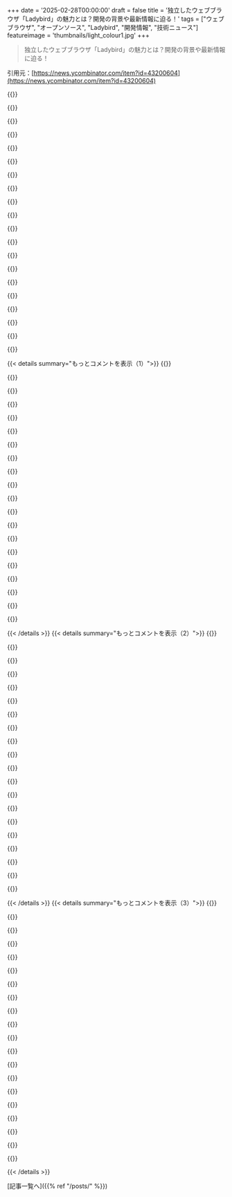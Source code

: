 +++
date = '2025-02-28T00:00:00'
draft = false
title = '独立したウェブブラウザ「Ladybird」の魅力とは？開発の背景や最新情報に迫る！'
tags = ["ウェブブラウザ", "オープンソース", "Ladybird", "開発情報", "技術ニュース"]
featureimage = 'thumbnails/light_colour1.jpg'
+++

> 独立したウェブブラウザ「Ladybird」の魅力とは？開発の背景や最新情報に迫る！

引用元：[https://news.ycombinator.com/item?id=43200604](https://news.ycombinator.com/item?id=43200604)

{{<matomeQuote body="LadybirdはAndreas KlingによるBSD-2プロジェクトで、SerenityOSの開発者でもあるよ。最近、LadybirdはSafariに次いで4番目に標準に準拠したブラウザになったみたい。ただ、現在の利用しやすさは100％じゃないけどね。Ladybirdは公式の非営利団体にもなって、Chris Wanstrathから100万ドルの寄付を受けたんだ。" userName="goplayoutside" createdAt="2025-02-28T04:04:39" color="#785bff">}}

{{<matomeQuote body="AndreasはもうSerenityOSにはあまり関わってなくて、Ladybirdを優先してるんだ。彼はWebKitにも貢献してたし、Appleでも働いてたことがあるから、本当に適任の人だよ。" userName="matsz" createdAt="2025-02-28T04:31:53" color="#785bff">}}

{{<matomeQuote body="もう少し詳細な情報が必要なら、こちらを確認してみて。<br>https://news.ycombinator.com/item?id=40560768" userName="hnfong" createdAt="2025-02-28T04:43:50" color="">}}

{{<matomeQuote body="もしブラウザ開発に少しでも興味があれば、AndreasのYouTube更新がおすすめだよ。かなり面白いから！" userName="qingcharles" createdAt="2025-02-28T04:54:18" color="">}}

{{<matomeQuote body="本当に面白かったよね！その動画を恋しく思ってる。" userName="biohazard2" createdAt="2025-02-28T11:40:21" color="">}}

{{<matomeQuote body="Ladybirdは、マーケティングが大事だと理解している人がいてラッキーだね。多くのオープンソースブラウザプロジェクトは、PRや支援がなくて沈んでるから。例えば、NetSurfはボランティア不足でウェブサイトが古くなっちゃってるけど、開発は続いてるんだ。もう少しボランティアが増えれば、いい代替になれるかも。" userName="thisislife2" createdAt="2025-02-28T03:00:49" color="#785bff">}}

{{<matomeQuote body="Ladybirdの成功は、Klingがブラウザ全体を書く数少ない人の一人だからじゃないかな。でも、彼のコミュニケーション能力もすごいね。" userName="pizlonator" createdAt="2025-02-28T15:21:33" color="#785bff">}}

{{<matomeQuote body="SerenityOSはすでにかなり成功してて、スポンサーシップでフルタイムでできるくらいだったから、Ladybirdに取り組む時間ができたんだと思う。彼の技術力だけでなく、コミュニティを作る能力も成功の理由だよね。" userName="LeFantome" createdAt="2025-03-02T07:05:05" color="#ff5733">}}

{{<matomeQuote body="ユーザーからの機能要求には屈しないでほしいな。今のようなコードベースを維持してほしい。サクッと動く環境はChromiumやFirefoxであるから、急いでほしくないんだ。" userName="leidenfrost" createdAt="2025-02-28T04:13:48" color="">}}

{{<matomeQuote body="自身とプロジェクトをマーケティングすることは本当に重要だね。自分にそのスキルがあればいいのに。" userName="your_challenger" createdAt="2025-02-28T03:37:53" color="">}}

{{<matomeQuote body="ありがとう、NetSurfのこと忘れてた。MicrosoftがBlinkを捨てて、OperaがPrestoからChromiumに移行したことでインターネットにはこういう代替ブラウザが今まで以上に必要だよね。Palemoonって一番人気のGoannaベースのブラウザなの？" userName="culi" createdAt="2025-02-28T15:34:44" color="#ff5733">}}

{{<matomeQuote body="Palemoonは統計やテレメトリーデータを集めてないから、ユーザー数が分からないんだって。最近、ハードウェアに関するデータを収集し始めたみたいだけど、詳しくは分からないよ。" userName="thisislife2" createdAt="2025-03-01T08:35:53" color="">}}

{{<matomeQuote body="ちょっと修正：MicrosoftはTridentを捨ててBlink/Chromiumに移行したんだよ。" userName="ThePinion" createdAt="2025-02-28T18:51:07" color="">}}

{{<matomeQuote body="そうそう、Microsoftは最初のMS EdgeリライトのSpartanをBlinkに移行したんだ。Tridentはただフェードアウトして放置されただけ。" userName="jeroenhd" createdAt="2025-02-28T20:09:54" color="">}}

{{<matomeQuote body="えっ、最初に自社で作ろうとしてたのをすっかり忘れてた。その頃はウェブ開発者として面白い時期だったよね。" userName="ThePinion" createdAt="2025-03-01T02:13:47" color="">}}

{{<matomeQuote body="大勢のコメントの中に加えます‥たしかに、インターフェースに関しては複雑になり過ぎて、今では制御されたドローンを月に着陸させるのと同じくらいの努力が必要になってるね。ブラウザを作るのがOSを作るよりも大変になっちゃったの？" userName="fifticon" createdAt="2025-02-28T07:42:47" color="#45d325">}}

{{<matomeQuote body="宇宙に人を運ぶロケットを作るのは一つのことだけど、人を宇宙や学校、仕事に運ぶための“ロケット”を作るのって全く別の話だよね。また、テレビや電話、ラジオ、百科事典、ゲーム機など、何でもできるものを作って、それをおばあちゃんでも使えるユーザーインターフェースにするのは難しいよ。" userName="whutsurnaym" createdAt="2025-02-28T15:18:53" color="">}}

{{<matomeQuote body="“細いウエスト”はIP（TCP/IPのこと）を指してるんだ。それがあって、いろんな使い方ができるんだよ。" userName="yencabulator" createdAt="2025-03-01T18:07:44" color="">}}

{{<matomeQuote body="あと、ずっと後方互換性があって、プラットフォームに依存しないのがいいところだね。" userName="DiggyJohnson" createdAt="2025-02-28T16:02:45" color="">}}

{{<matomeQuote body="最近のブラウザって単なるブラウジングだけじゃなくて、すごくいろんなことができるんだよね。昔はIEの時代に15個くらいアプリを使ってたのが、今は全部ブラウザ内でできちゃう。" userName="voshond" createdAt="2025-02-28T07:49:38" color="#785bff">}}

{{< details summary="もっとコメントを表示（1）">}}
{{<matomeQuote body="今は15個のアプリはタブになってるだけで、実際はブラウザ自体が仮想マシンだよね。ブラウザの非必須機能を他のアプリに任せるのが理想なんだけど、プライバシーや資金問題は残ると思う。便利さに騙されちゃうこともあるから、ブックマークを使うべきだね。" userName="astrobe_" createdAt="2025-02-28T12:58:32" color="">}}

{{<matomeQuote body="本当に柔軟で動的な委譲ができるOSなんて見たことないな。結局、ブラウザがシンプルになってもOSやメディアプレーヤーは複雑になっちゃうんじゃないかな。シンプルさを求めるなら、現在のUXは全部捨てられると思う。" userName="Groxx" createdAt="2025-02-28T15:49:12" color="">}}

{{<matomeQuote body="このアプリは混在するテキストや画像を表示するために作られたわけじゃないから、その前提はナンセンスだと思う。もちろん、WWWWの意図については各自自由に意見を持つことはできるけど。" userName="tshaddox" createdAt="2025-02-28T22:22:44" color="">}}

{{<matomeQuote body="テキストと画像を表示するだけなら簡単だけど、ブラウザはデスクトップアプリに近い機能をサポートしてるからね。セキュリティもデスクトップシステムより優れてるし、ハードウェアリソースへのアクセスも直でできちゃう。" userName="danjl" createdAt="2025-02-28T21:12:44" color="#785bff">}}

{{<matomeQuote body="その通りだね。昔のUsenetとWebフォーラムの経験があるけど、画像を追加できるのは便利だった。でも、Usenetの使いやすさが好きだったな。" userName="katzenversteher" createdAt="2025-02-28T07:58:44" color="">}}

{{<matomeQuote body="ウェブ仕様はHaskellで書かれて、テストスイートがあればよかったのにね。そこからは最適化するだけで大変だけど、パッケージごとにできることだと思う。" userName="amelius" createdAt="2025-02-28T16:57:44" color="">}}

{{<matomeQuote body="このプロジェクトは1年前の投稿で知ったんだけど、その頃はバグだらけでGitHubさえ表示できなかったから、改善がすごいと思う。" userName="xiaoyu2006" createdAt="2025-02-28T04:47:53" color="#785bff">}}

{{<matomeQuote body="努力は認めるけど、僕は気になることがある。Chromiumは超巨大プロジェクトで、10百万行以上のコードがあって、20年以上かけて開発されたんだ。つまり、現代のWEBは複雑すぎて、これくらいの複雑さが必要ってことなのか？小規模なLadybirdチームがどうやってこの難題を解決しようとしているのか疑問だ。みんなすごい開発者なのか？それともCのように、単に適切な機能だけを狙っているのかな？" userName="samiv" createdAt="2025-02-28T08:09:38" color="#ff5733">}}

{{<matomeQuote body="現代のWEBは確かに複雑だけど、Ladybirdには有利な点もあるよ。Web Platform Testsがあって、W3C標準に準拠するのがずっと楽になったし、あまり他のエンジンを逆引きする必要がなくなった。現時点でのLadybirdは、すでに広範囲の現代WEBをレンダリングできていて、2026年夏にはLinuxとmacOS向けのAlpha版をリリースする予定だね。" userName="igrunert" createdAt="2025-02-28T15:44:24" color="#ff5c5c">}}

{{<matomeQuote body="Chromiumのコードベースには、単なるWEBブラウザには不要な機能も含まれているよ。例えば、ChromeOS向けのインフラがあって、Waylandコンポジタになるための部分とか。比較すると、なんか違う感じがする。" userName="sho_hn" createdAt="2025-02-28T18:28:07" color="">}}

{{<matomeQuote body="たぶん答えは、全部の組み合わせだと思う。現代のWEBは本当に複雑だし、Chromiumは巨大な企業プロジェクトだから、効率が悪くなるのも当然。競合のWEBブラウザは90%のユースケースをサポートすることを目指すべきだし、全体の複雑さを無視するべきだね。" userName="swiftcoder" createdAt="2025-02-28T08:24:43" color="">}}

{{<matomeQuote body="そのコードの大部分は、標準化されてはいるけど、ブラウザにとって重要とは言えないWEB APIなんだ。Speech Synthesis APIやDevice Motionみたいなのは、PWAにとっては重要かもしれないけど、一般的なWEBにはあまり関係ないし。" userName="culi" createdAt="2025-02-28T15:39:21" color="">}}

{{<matomeQuote body="Chromeのコードベースには、ffmpegなどの大きなサードパーティのライブラリが含まれていて、その多くは使われていないんじゃないかな。" userName="jcelerier" createdAt="2025-02-28T11:55:32" color="">}}

{{<matomeQuote body="Chromiumには完全なPDFレンダラーも含まれてるんだよね。少しそのコードベースで作業したことがあるけど、coreのblinkレンダラー部分がコードベースの中で一番大きいわけではないと思う。" userName="cmrdporcupine" createdAt="2025-02-28T14:11:51" color="">}}

{{<matomeQuote body="Aについては、2020年に面白いブログ記事を見つけたんだ。Cについては、狙うべき”適切な”サブセットがブラウザに何を期待するかで決まるって思う。僕はChromeベースのブラウザを仕事で使わざるを得なかったけど、小さなWEBを閲覧するには小型のブラウザが結構うまく機能すると思う。" userName="gawa" createdAt="2025-02-28T12:54:21" color="">}}

{{<matomeQuote body="全部の可能性があるね。a) 現代のWEBはめちゃくちゃ複雑だし、b) 企業開発のアプローチが影響してると思う。c) 対象にしている機能が限られていても、それが玩具や趣味のプロジェクトってわけじゃないよ。" userName="eikenberry" createdAt="2025-02-28T18:47:42" color="#45d325">}}

{{<matomeQuote body="Cだからって自動的にLadybirdが玩具や趣味のプロジェクトになるのはおかしくない？専門的なソフトウェアの余地があってもいいと思うよ。Netflixみたいなのは別のChromiumコンテナで動かせばいいし、WEBブラウザを効率よくしたらいいんじゃないかな。" userName="account42" createdAt="2025-03-03T13:16:59" color="">}}

{{<matomeQuote body="現代のブラウザを安全にするのはすごく難しいって話。大手はセキュリティチームを持ってても脆弱性のあるコードを出しちゃう。でもLadybirdはニッチなブラウザだから、特別に狙われなければ大丈夫そう。" userName="serviceberry" createdAt="2025-02-28T04:30:54" color="">}}

{{<matomeQuote body="LadybirdはJSとwasmのインタプリタしか持ってないから、複数のJITコンパイラを維持する必要がなくて、攻撃の可能性が減るのがちょっといい点だね。" userName="igrunert" createdAt="2025-02-28T15:18:43" color="#ff5733">}}

{{<matomeQuote body="多様なセキュリティ脆弱性があるけど、Swiftを使っていくことで改善できるかも。ただ始まったばかりで、C++の部分も残るみたい。他のブラウザと同じライブラリを使ってるのも利点。" userName="stephen_g" createdAt="2025-02-28T05:15:34" color="">}}


{{< /details >}}
{{< details summary="もっとコメントを表示（2）">}}
{{<matomeQuote body="SwiftはApple以外ではあまり使いたくないけど、流行りがあるかどうか疑問。進展がないままだと結局は日干しみたいな感じになるかも。" userName="pjmlp" createdAt="2025-02-28T08:48:00" color="">}}

{{<matomeQuote body="LadybirdはGUIをSwiftでは作らない気がする。GUIはプラットフォームごとに依存してるみたいだから。SwiftはC++の代わりになるって話だけど、外でも問題ないみたいだよ。" userName="askonomm" createdAt="2025-02-28T09:17:54" color="">}}

{{<matomeQuote body="クロスプラットフォームにパッケージがちゃんと動くか分からんとこがあって、初期の.NET Coreみたいな感じ。" userName="pjmlp" createdAt="2025-02-28T10:33:20" color="">}}

{{<matomeQuote body="非AppleシステムでSwiftが役立つ未来は見えるけど、ツールが成熟するまで数年はかかりそう。Appleがその方向に興味を持ち続けるならだけど。" userName="iamkonstantin" createdAt="2025-02-28T17:37:44" color="">}}

{{<matomeQuote body="＞それほどSwiftの開発者体験がApple以外で良いわけじゃないって話、何年も聞いてるけど、今もそうなん？VSCodeのサポートとかオープンソースなツールが増えて、そんなにひどいことある？" userName="DavidPiper" createdAt="2025-02-28T22:33:55" color="">}}

{{<matomeQuote body="はい、標準ライブラリだけ使うCLIアプリやWebサーバーのエンドポイント以外は、あまり良くない感じ。多くのパッケージはApple以外では動かないライブラリに依存してるし、昔の.NET Coreみたいなもん。" userName="pjmlp" createdAt="2025-03-01T08:28:17" color="">}}

{{<matomeQuote body="Swiftを選ぶことでクロスプラットフォームの貢献が制限されるのが心配。" userName="account42" createdAt="2025-03-03T13:21:37" color="">}}

{{<matomeQuote body="＞”Swiftの開発体験がAppleのエコシステム外じゃあんまり良くないのは問題だよね。プロジェクトに貢献したい人には深刻な問題だ。”" userName="ykonstant" createdAt="2025-02-28T10:34:37" color="">}}

{{<matomeQuote body="＞”大手ベンダーもエンジニアチームを雇ってデータを盗んだり、監視したりしてるから、どっちが悪いかは脅威モデル次第だよ。”" userName="rixed" createdAt="2025-02-28T06:36:21" color="">}}

{{<matomeQuote body="＞”どのブラウザエンジンも古いから言いにくいんだよね。どのエンジンも層が重なってて、古いコードってセキュリティを考慮してなかったもんだし。”" userName="mannyv" createdAt="2025-02-28T07:42:33" color="#785bff">}}

{{<matomeQuote body="＞”数時間前にWaterfoxをインストールしたよ。Mozillaの最近の問題にはウンザリしてきて、他のブラウザに切り替えようとしてる。Ladybirdはユーザー目線から見ても良さそうだし、技術的にも長い間素晴らしいと思ってる。”" userName="PedroBatista" createdAt="2025-02-28T02:27:39" color="#ff33a1">}}

{{<matomeQuote body="＞”Waterfoxは試す価値があるけど、LibreWolfにしたよ。Flathubで認証済みだし、Waterfoxは未認証だからね。Flathub版のWaterfoxは公式がパッケージしたみたいだけど、確認してないのが心配だ。”" userName="depingus" createdAt="2025-02-28T03:03:46" color="">}}

{{<matomeQuote body="＞”Windowsだと逆にWaterfoxインストーラーは署名されてるけど、LibreWolfはそうじゃない。WaterfoxのAndroid版もPlay Storeにあるけど、レビューはイマイチ。”" userName="wongarsu" createdAt="2025-02-28T04:14:43" color="">}}

{{<matomeQuote body="＞”macOSでも似たような感じで、LibreWolfチームはAppleの開発者アカウントのためのお金を払うのを拒否してるから、毎回アップデートでクォランティン属性を削除しなきゃいけないんだ。”" userName="gs17" createdAt="2025-02-28T06:59:42" color="">}}

{{<matomeQuote body="＞”Waterfoxは広告会社のSystem1に買収されたんだ。Microsoftに署名できるのは当然だね。”" userName="egberts1" createdAt="2025-02-28T15:56:01" color="">}}

{{<matomeQuote body="＞”2023年からは再び独立してるから、何年もだね。”" userName="halJordan" createdAt="2025-02-28T20:03:10" color="">}}

{{<matomeQuote body="＞『一つ希望してるのは、Ladybirdエンジンを「一級」の形で埋め込むこと。Electronの代替品として考えてみて。』<br>それがパフォーマンスが良ければ、ゲーム開発にも使う理由が見つかるかも。" userName="MrLeap" createdAt="2025-02-28T03:31:35" color="#785bff">}}

{{<matomeQuote body="Servoはすでに埋め込めるし、TauriやQtで使えるよ。" userName="niutech" createdAt="2025-03-01T23:17:53" color="">}}

{{<matomeQuote body="Waterfoxは広告会社System1に買収されちゃったね。Zen BrowserやLibrewolfを検討した方がいい。" userName="foxrider" createdAt="2025-02-28T15:26:10" color="">}}

{{<matomeQuote body="すごく期待してるけど、どうやって収益化するの？前のスレッドで非営利団体に100万ドルが投資されたのを見たけど、それで5人の開発者が1年頑張れるもんね。次はどうするんだろう？" userName="bix6" createdAt="2025-02-28T02:56:13" color="">}}


{{< /details >}}
{{< details summary="もっとコメントを表示（3）">}}
{{<matomeQuote body="Andreas Klingはこのプロジェクトに注力してる。彼はガリガリ働き者だから、周りが無理だと言っても絶対にやり遂げると思う。長期的には、彼とチームのやってることをみんながどれだけ評価するかにかかってる。" userName="MrLeap" createdAt="2025-02-28T03:13:20" color="#ff5733">}}

{{<matomeQuote body="『グリットエレメンタル』って言葉、すごくいいね！Chrisもこのプロジェクトを支え続けてくれるといいな。色々学ぶために調べるのが楽しい。" userName="bix6" createdAt="2025-02-28T03:29:00" color="">}}

{{<matomeQuote body="ウェブサイトには18ヶ月間の運営資金を常に準備するように目指してるって書いてあったね。必要に応じてスケールアップやダウンするって。<br>プロジェクトに熱意を通じてスポンサーを得るのは、いい方法だと思う。" userName="ratg13" createdAt="2025-02-28T03:37:19" color="">}}

{{<matomeQuote body="熱意だけじゃないよ。Shopifyみたいな会社は、健全なエコシステムが長期的に彼らの利益になるから投資するよ。独占は彼らにとって長期的に良くないからね。" userName="BirAdam" createdAt="2025-03-01T03:43:22" color="#45d325">}}

{{<matomeQuote body="なんでマネタイズなしでできるの？いいブラウザには金払ってもいいと思うけど。善意で大企業が無料で提供すると思うのはマヌケだよ。" userName="LAC-Tech" createdAt="2025-02-28T03:40:47" color="#ff5c5c">}}

{{<matomeQuote body="マネタイズなしでプロジェクトはどう続けるの？" userName="fragmede" createdAt="2025-02-28T03:48:35" color="">}}

{{<matomeQuote body="マネタイズって言葉が広い意味で使われてるみたいだね。寄付やブラウザ代で資金を確保することもできる。" userName="noisy_boy" createdAt="2025-02-28T04:47:20" color="">}}

{{<matomeQuote body="/sが何の意味？シリコンバレーの給料だけが優秀な開発者を確保できるわけじゃない。欧州の企業もそんなに払ってないけど、やってるよ。" userName="account42" createdAt="2025-03-03T13:27:27" color="">}}

{{<matomeQuote body="これはSerenityOSからスピンオフしたブラウザなんだ。Andreasにはリスペクトしてるし、このブラウザが成長することを願ってる。" userName="MontagFTB" createdAt="2025-02-28T01:58:49" color="#ff5733">}}

{{<matomeQuote body="SerenityOSを見るのは初めてだけど、Win98の雰囲気がすごく好き。FAQの冒頭の一文も面白いね。<br>＞“Will SerenityOS support $THING? Maybe. Maybe not. There is no plan.”" userName="andrewchilds" createdAt="2025-02-28T02:06:28" color="#ff5733">}}

{{<matomeQuote body="いいね。もうスクラムやアジャイルでプログラミングの楽しさが削がれてるから、彼には素晴らしいブラウザ作って楽しんでほしい。" userName="noisy_boy" createdAt="2025-02-28T04:52:34" color="#ff5c5c">}}

{{<matomeQuote body="ブラウザは少し整理されてるみたいだけど、いじる楽しさもなくさないことを願う。" userName="notpushkin" createdAt="2025-02-28T05:30:01" color="">}}

{{<matomeQuote body="最近のFirefoxの新しい利用規約を考えると、すごく関連性を感じる。見たくなかったけど、もうそろそろlibrewolfやVivaldiを再評価する時かも。" userName="_benj" createdAt="2025-02-28T02:25:44" color="">}}

{{<matomeQuote body="Mozillaがユーザーデータを売らないという約束を取り消したみたい。<br>＞「https://github.com/mozilla/bedrock/commit/d459addab846d8144b…」<br>それから、VivaldiがChromiumベースってことも覚えておいてね。" userName="tech234a" createdAt="2025-02-28T02:29:44" color="">}}

{{<matomeQuote body="ArcからVivaldiに乗り換えたけど、まあまあ満足してるよ。ArcはUIがめっちゃ洗練されてるけど、UXにちょっとしたイライラポイントがあるんだよね。Vivaldiはカスタマイズできるから、ArcのUXのイライラなしで使ってる感じ。" userName="andrewchilds" createdAt="2025-02-28T15:47:27" color="#ff5733">}}

{{<matomeQuote body="BraveはVivaldiよりも多くのものをブロックするよ、参考程度にね。<br>＞「https://privacytests.org/」<br>で、私的には<br>1位 LibreWolf<br>2位 Braveって感じ。" userName="beretguy" createdAt="2025-02-28T02:27:46" color="">}}

{{<matomeQuote body="“広告をブロックして、自社広告を見せる”ってビジネスモデルには同意しないけど、仮想通貨ウォレットが入ってるアプリはインストールしないよ。今のところSignalもそうだけど、私は絶対に譲らない。" userName="LeoPanthera" createdAt="2025-02-28T02:34:29" color="#38d3d3">}}

{{<matomeQuote body="別に盛り上げようとしてるわけじゃないけど、どうしてそう思うの？Signalの代わりに何使ってんの？" userName="groundcontr01" createdAt="2025-02-28T02:46:38" color="">}}

{{<matomeQuote body="運が良くて、連絡を取る人全員がiPhone使ってるから、iMessageを使ってるよ。" userName="LeoPanthera" createdAt="2025-02-28T06:36:56" color="">}}

{{<matomeQuote body="KeyBaseがあの仮想通貨関係の機能を追加した時、そこからダメになっちゃったね。" userName="edoceo" createdAt="2025-02-28T02:43:35" color="">}}


{{< /details >}}


[記事一覧へ]({{% ref "/posts/" %}})
